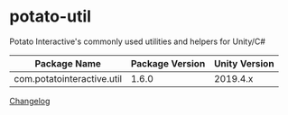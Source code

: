 # potato-util
Potato Interactive's commonly used utilities and helpers for Unity/C#

| Package Name | Package Version | Unity Version |
|-----|-----|-----|
| com.potatointeractive.util | 1.6.0 | 2019.4.x |

[Changelog](CHANGELOG.md)